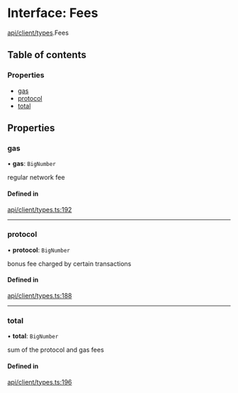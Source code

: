 # Interface: Fees

[api/client/types](../wiki/api.client.types).Fees

## Table of contents

### Properties

- [gas](../wiki/api.client.types.Fees#gas)
- [protocol](../wiki/api.client.types.Fees#protocol)
- [total](../wiki/api.client.types.Fees#total)

## Properties

### gas

• **gas**: `BigNumber`

regular network fee

#### Defined in

[api/client/types.ts:192](https://github.com/PolymeshAssociation/polymesh-sdk/blob/88db4a91/src/api/client/types.ts#L192)

___

### protocol

• **protocol**: `BigNumber`

bonus fee charged by certain transactions

#### Defined in

[api/client/types.ts:188](https://github.com/PolymeshAssociation/polymesh-sdk/blob/88db4a91/src/api/client/types.ts#L188)

___

### total

• **total**: `BigNumber`

sum of the protocol and gas fees

#### Defined in

[api/client/types.ts:196](https://github.com/PolymeshAssociation/polymesh-sdk/blob/88db4a91/src/api/client/types.ts#L196)
